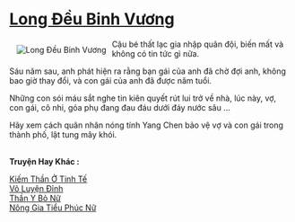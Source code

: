 <a href="https://truyenwiki.net/long-deu-binh-vuong.35067/" title="Long Đều Binh Vương"><h1>Long Đều Binh Vương</h1></a><div style="display:table"><img align="right" style="float: left; padding: 10px;" src="https://truyenwiki.net/a/img/str/src/35067.jpg" alt="Long Đều Binh Vương">Cậu bé thất lạc gia nhập quân đội, biến mất và không có tin tức gì nữa.<p></p> Sáu năm sau, anh phát hiện ra rằng bạn gái của anh đã chờ đợi anh, không bao giờ thay đổi, và con gái của anh đã được năm tuổi.<p></p> Những con sói máu sắt nghe tin kiên quyết rút lui trở về nhà, lúc này, vợ, con gái, cô nhi, góa phụ đang đau đáu dưới đáy nước sâu ...<p></p> Hãy xem cách quân nhân nóng tính Yang Chen bảo vệ vợ và con gái trong thành phố, lật tung mây khói.</div><p><br><b>Truyện Hay Khác :</b></p><a href="https://truyenwiki.net/kiem-than-o-tinh-te.36492/" alt="Kiếm Thần Ở Tinh Tế">Kiếm Thần Ở Tinh Tế</a><br/><a href="https://github.com/nownovels/topcv/tree/master/truyenhay/35192" alt="Võ Luyện Đỉnh">Võ Luyện Đỉnh</a><br/><a href="https://github.com/nownovels/topcv/tree/master/truyenhay/35770" alt="Thần Y Bỏ Nữ">Thần Y Bỏ Nữ</a><br/><a href="https://sangtacviet.wordpress.com/2020/10/22/nong-gia-tieu-phuc-nu/" alt="Nông Gia Tiểu Phúc Nữ">Nông Gia Tiểu Phúc Nữ</a><br/>